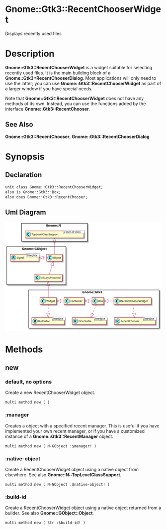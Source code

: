 Gnome::Gtk3::RecentChooserWidget
================================

Displays recently used files

Description
===========

**Gnome::Gtk3::RecentChooserWidget** is a widget suitable for selecting recently used files. It is the main building block of a **Gnome::Gtk3::RecentChooserDialog**. Most applications will only need to use the latter; you can use **Gnome::Gtk3::RecentChooserWidget** as part of a larger window if you have special needs.

Note that **Gnome::Gtk3::RecentChooserWidget** does not have any methods of its own. Instead, you can use the functions added by the interface **Gnome::Gtk3::RecentChooser**.

See Also
--------

**Gnome::Gtk3::RecentChooser**, **Gnome::Gtk3::RecentChooserDialog**

Synopsis
========

Declaration
-----------

    unit class Gnome::Gtk3::RecentChooserWidget;
    also is Gnome::Gtk3::Box;
    also does Gnome::Gtk3::RecentChooser;

Uml Diagram
-----------

![](plantuml/RecentChooserWidget.svg)

Methods
=======

new
---

### default, no options

Create a new RecentChooserWidget object.

    multi method new ( )

### :manager

Creates a object with a specified recent manager. This is useful if you have implemented your own recent manager, or if you have a customized instance of a **Gnome::Gtk3::RecentManager** object.

    multi method new ( N-GObject :$manager! )

### :native-object

Create a RecentChooserWidget object using a native object from elsewhere. See also **Gnome::N::TopLevelClassSupport**.

    multi method new ( N-GObject :$native-object! )

### :build-id

Create a RecentChooserWidget object using a native object returned from a builder. See also **Gnome::GObject::Object**.

    multi method new ( Str :$build-id! )

